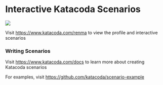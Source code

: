 # Interactive Katacoda Scenarios

[![](http://shields.katacoda.com/katacoda/renma/count.svg)](https://www.katacoda.com/renma "Get your profile on Katacoda.com")

Visit https://www.katacoda.com/renma to view the profile and interactive scenarios

### Writing Scenarios
Visit https://www.katacoda.com/docs to learn more about creating Katacoda scenarios

For examples, visit https://github.com/katacoda/scenario-example
